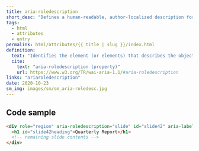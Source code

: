 ```yaml
---
title: aria-roledescription
short_desc: "Defines a human-readable, author-localized description for the role of an element."
tags:
  - html
  - attributes
  - entry
permalink: html/attributes/{{ title | slug }}/index.html
definition:
  text: "Identifies the element (or elements) that describes the object. "
  cite:
    text: "aria-roledescription (property)"
    url: https://www.w3.org/TR/wai-aria-1.1/#aria-roledescription
links: "ariaroledescription"
date: 2020-10-23
sm_img: images/sm/sm_aria-roledesc.jpg
---
```


<h2 class="h3"><span>Code sample</span></h2>

```html
<div role="region" aria-roledescription="slide" id="slide42" aria-labelledby="slide42heading">
  <h1 id="slide42heading">Quarterly Report</h1>
  <!-- remaining slide contents -->
</div>
```
